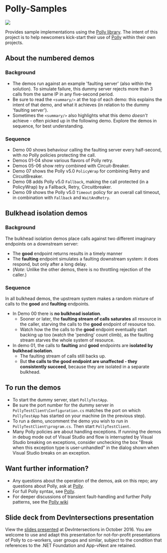 # Polly-Samples
![](https://raw.github.com/App-vNext/Polly/master/Polly.png)

Provides sample implementations using the [Polly library](https://www.github.com/App-vNext/Polly). The intent of this project is to help newcomers kick-start their use of [Polly](https://www.github.com/App-vNext/Polly) within their own projects.

## About the numbered demos

### Background

+ The demos run against an example 'faulting server' (also within the solution).  To simulate failure, this dummy server rejects more than 3 calls from the same IP in any five-second period.
+ Be sure to read the `<summary/>` at the top of each demo: this explains the intent of that demo, and what it achieves (in relation to the dummy 'faulting server').  
+ Sometimes the `<summary/>` also highlights what this demo _doesn't_ achieve - often picked up in the following demo. Explore the demos in sequence, for best understanding.

### Sequence

+ Demo 00 shows behaviour calling the faulting server every half-second, with _no_ Polly policies protecting the call. 
+ Demos 01-04 show various flavors of Polly retry.
+ Demos 05-06 show retry combined with Circuit-Breaker.  
+ Demo 07 shows the Polly v5.0 `PolicyWrap` for combining Retry and CircuitBreaker.
+ Demo 08 adds Polly v5.0 `Fallback`, making the call protected (in a PolicyWrap) by a Fallback, Retry, Circuitbreaker. 
+ Demo 09 shows the Polly v5.0 `Timeout` policy for an overall call timeout, in combination with `Fallback` and `WaitAndRetry`.

## Bulkhead isolation demos

### Background

The bulkhead isolation demos place calls against two different imaginary endpoints on a downstream server:

+ The **good** endpoint returns results in a timely manner
+ The **faulting** endpoint simulates a faulting downstream system: it does respond, but only after a long delay.
+ (_Note_: Unlike the other demos, there is no throttling rejection of the caller.)

### Sequence

In all bulkhead demos, the upstream system makes a random mixture of calls to the **good** and **faulting** endpoints.

+ In Demo 00 there is **no bulkhead isolation**.  
  + Sooner or later, the **faulting stream of calls saturates** all resource in the caller, starving the calls to the **good** endpoint of resource too.   
  + Watch how the the calls to the **good** endpoint eventually start backing up too (watch the 'pending' count climb), as the faulting stream starves the whole system of resource.
+ In demo 01, the calls to **faulting** and **good** endpoints are **isolated by bulkhead isolation**.  
  + The faulting stream of calls still backs up.
  + But **the calls to the good endpoint are unaffected - they consistently succeed**, because they are isolated in a separate bulkhead.   

## To run the demos

+ To start the dummy server, start `PollyTestApp`.  
+ Be sure the port number for the dummy server in `PollyTestClient\Configuration.cs` matches the port on which `PollyTestApp` has started on your machine (in the previous step).
+ To run a demo, uncomment the demo you wish to run in `PollyTestClient\program.cs`.  Then start `PollyTestClient`.  
+ Many Polly policies are about handling exceptions.  If running the demos in debug mode out of Visual Studio and flow is interrupted by Visual Studio breaking on exceptions, consider unchecking the box "Break when this exception type is user-unhandled" in the dialog shown when Visual Studio breaks on an exception.

## Want further information?

+ Any questions about the operation of the demos, ask on this repo; any questions about Polly, ask at [Polly](https://www.github.com/App-vNext/Polly).
+ For full Polly syntax, see [Polly](https://www.github.com/App-vNext/Polly).  
+ For deeper discussions of transient fault-handling and further Polly patterns, see the [Polly wiki](https://github.com/App-vNext/Polly/wiki)

## Slide deck from DevIntersections presentation

View the [slides presented](AppvNext-DotNetFoundation-Polly-DemoSlides-October-2016-generic.pptx) at DevIntersections in October 2016.  You are welcome to use and adapt this presentation for not-for-profit presentations of Polly to co-workers, user groups and similar, subject to the condition that references to the .NET Foundation and App-vNext are retained.
